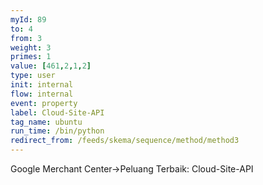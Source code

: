 ```yaml
---
myId: 89
to: 4
from: 3
weight: 3
primes: 1
value: [461,2,1,2]
type: user
init: internal
flow: internal
event: property
label: Cloud-Site-API
tag_name: ubuntu
run_time: /bin/python
redirect_from: /feeds/skema/sequence/method/method3
---
```

Google Merchant Center->Peluang Terbaik: Cloud-Site-API
